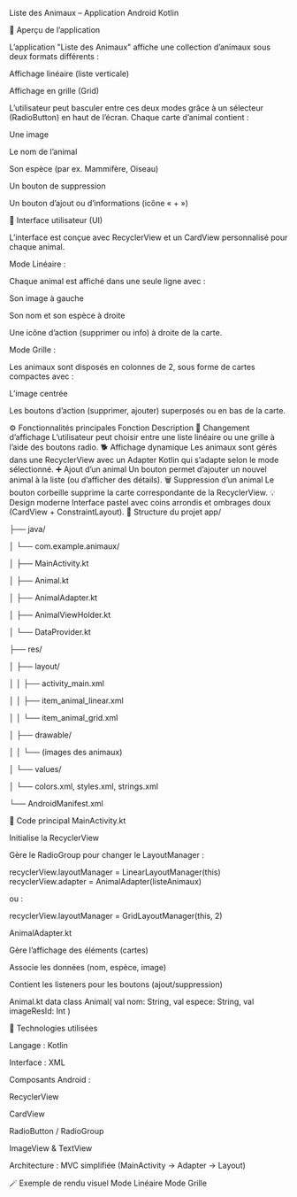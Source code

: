 Liste des Animaux – Application Android Kotlin

📱 Aperçu de l’application

L’application "Liste des Animaux" affiche une collection d’animaux sous deux formats différents :

Affichage linéaire (liste verticale)

Affichage en grille (Grid)

L’utilisateur peut basculer entre ces deux modes grâce à un sélecteur (RadioButton) en haut de l’écran.
Chaque carte d’animal contient :

Une image

Le nom de l’animal

Son espèce (par ex. Mammifère, Oiseau)

Un bouton de suppression

Un bouton d’ajout ou d’informations (icône « + »)

🎨 Interface utilisateur (UI)

L’interface est conçue avec RecyclerView et un CardView personnalisé pour chaque animal.

Mode Linéaire :

Chaque animal est affiché dans une seule ligne avec :

Son image à gauche

Son nom et son espèce à droite

Une icône d’action (supprimer ou info) à droite de la carte.

Mode Grille :

Les animaux sont disposés en colonnes de 2, sous forme de cartes compactes avec :

L’image centrée

Les boutons d’action (supprimer, ajouter) superposés ou en bas de la carte.

⚙️ Fonctionnalités principales
Fonction	Description
🧭 Changement d’affichage	L’utilisateur peut choisir entre une liste linéaire ou une grille à l’aide des boutons radio.
🐕 Affichage dynamique	Les animaux sont gérés dans une RecyclerView avec un Adapter Kotlin qui s’adapte selon le mode sélectionné.
➕ Ajout d’un animal	Un bouton permet d’ajouter un nouvel animal à la liste (ou d’afficher des détails).
🗑️ Suppression d’un animal	Le bouton corbeille supprime la carte correspondante de la RecyclerView.
💡 Design moderne	Interface pastel avec coins arrondis et ombrages doux (CardView + ConstraintLayout).
🧩 Structure du projet
app/

 ├── java/
 
 │   └── com.example.animaux/
 
 │       ├── MainActivity.kt
 
 │       ├── Animal.kt
 
 │       ├── AnimalAdapter.kt
 
 │       ├── AnimalViewHolder.kt
 
 │       └── DataProvider.kt
 
 ├── res/
 
 │   ├── layout/
 
 │   │   ├── activity_main.xml
 
 │   │   ├── item_animal_linear.xml
 
 │   │   └── item_animal_grid.xml
 
 │   ├── drawable/
 
 │   │   └── (images des animaux)
 
 │   └── values/
 
 │       └── colors.xml, styles.xml, strings.xml
 
 └── AndroidManifest.xml

🧠 Code principal
MainActivity.kt

Initialise la RecyclerView

Gère le RadioGroup pour changer le LayoutManager :

recyclerView.layoutManager = LinearLayoutManager(this)
recyclerView.adapter = AnimalAdapter(listeAnimaux)


ou :

recyclerView.layoutManager = GridLayoutManager(this, 2)

AnimalAdapter.kt

Gère l’affichage des éléments (cartes)

Associe les données (nom, espèce, image)

Contient les listeners pour les boutons (ajout/suppression)

Animal.kt
data class Animal(
    val nom: String,
    val espece: String,
    val imageResId: Int
)

🧰 Technologies utilisées

Langage : Kotlin

Interface : XML

Composants Android :

RecyclerView

CardView

RadioButton / RadioGroup

ImageView & TextView

Architecture : MVC simplifiée (MainActivity → Adapter → Layout)

🪄 Exemple de rendu visuel
Mode Linéaire	Mode Grille

	
